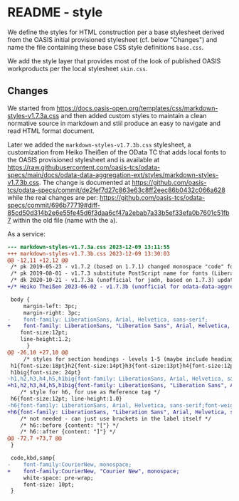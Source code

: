 # README - style

We define the styles for HTML construction per a base stylesheet derived from
the OASIS initial provisioned stylesheet (cf. below "Changes") and name the
file containing these base CSS style definitions `base.css`.

We add the style layer that provides most of the look of published OASIS workproducts
per the local stylesheet `skin.css`.

## Changes

We started from <https://docs.oasis-open.org/templates/css/markdown-styles-v1.7.3a.css>
and then added custom styles to maintain a clean normative source in markdown and stiil
produce an easy to navigate and read HTML format document.

Later we added the `markdown-styles-v1.7.3b.css` stylesheet, a customization from Heiko Theißen
of the OData TC that adds local fonts to the OASIS provisioned stylesheet and is available at
<https://raw.githubusercontent.com/oasis-tcs/odata-specs/main/docs/odata-data-aggregation-ext/styles/markdown-styles-v1.7.3b.css>.
The change is documented at <https://github.com/oasis-tcs/odata-specs/commit/de2fef7d27c863e63c8ff2eec86b0432c066a628>
while the real changes are per:
<https://github.com/oasis-tcs/odata-specs/commit/696b77719#diff-85cd50d314b2e6e55fe45d6f3daa6cf47a2ebab7a33b5ef33efa0b7601c51fb7>
within the old file (name with the `a`).

As a service:

```diff
--- markdown-styles-v1.7.3a.css	2023-12-09 13:11:55
+++ markdown-styles-v1.7.3b.css	2023-12-09 13:30:03
@@ -12,11 +12,12 @@
 /* pk 2019-05-23 - v1.7.2 (based on 1.7.1) changed monospace "code" font to Courier New */
 /* pk 2019-08-01 - v1.7.3 substitute PostScript name for fonts (LiberationSans for "Liberation Sans" and CourierNew for "Courier New") to address a flaw in "wkhtmltopdf" which rendered all text as bold. Changed "bigtitle" to "h1big"*/
 /* dk 2020-10-21 - v1.7.3a (unofficial for jadn, based on 1.7.3) update block quotes and code blocks */
+/* Heiko Theißen 2023-06-02 - v1.7.3b (unofficial for odata-data-aggregation-ext, based on v1.7.3a) include local font names "Liberation Sans" and "Courier New" */

 body {
     margin-left: 3pc;
     margin-right: 3pc;
-    font-family: LiberationSans, Arial, Helvetica, sans-serif;
+    font-family: LiberationSans, "Liberation Sans", Arial, Helvetica, sans-serif;
 	font-size:12pt;
 	line-height:1.2;
      }
@@ -26,10 +27,10 @@
 	 /* styles for section headings - levels 1-5 (maybe include heading1, etc. later) */
 h1{font-size:18pt}h2{font-size:14pt}h3{font-size:13pt}h4{font-size:12pt}h5{font-size:11pt}
 h1big{font-size: 24pt}
-h1,h2,h3,h4,h5,h1big{font-family: LiberationSans, Arial, Helvetica, sans-serif;font-weight: bold;margin:8pt 0;color: #446CAA}
+h1,h2,h3,h4,h5,h1big{font-family: LiberationSans, "Liberation Sans", Arial, Helvetica, sans-serif;font-weight: bold;margin:8pt 0;color: #446CAA}
 	/* style for h6, for use as Reference tag */
 h6{font-size:12pt; line-height:1.0}
-h6{font-family: LiberationSans, Arial, Helvetica, sans-serif;font-weight: bold;margin:0pt;}
+h6{font-family: LiberationSans, "Liberation Sans", Arial, Helvetica, sans-serif;font-weight: bold;margin:0pt;}
 	/* not needed - can just use brackets in the label itself */
 	/* h6::before {content: "["} */
 	/* h6::after {content: "]"} */
@@ -72,7 +73,7 @@
 }

 code,kbd,samp{
-    font-family:CourierNew, monospace;
+    font-family:CourierNew, "Courier New", monospace;
     white-space: pre-wrap;
     font-size: 10pt;
 }
```
